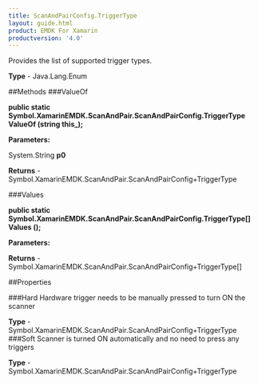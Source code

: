 ```yaml
---
title: ScanAndPairConfig.TriggerType
layout: guide.html
product: EMDK For Xamarin 
productversion: '4.0' 
---
```

Provides the list of supported trigger types.

**Type** - Java.Lang.Enum

##Methods
###ValueOf

**public static Symbol.XamarinEMDK.ScanAndPair.ScanAndPairConfig.TriggerType ValueOf (string this_);**


        

**Parameters:**

System.String **p0** 

**Returns** - Symbol.XamarinEMDK.ScanAndPair.ScanAndPairConfig+TriggerType

###Values

**public static Symbol.XamarinEMDK.ScanAndPair.ScanAndPairConfig.TriggerType[] Values ();**


        

**Parameters:**

**Returns** - Symbol.XamarinEMDK.ScanAndPair.ScanAndPairConfig+TriggerType[]

##Properties

###Hard
Hardware trigger needs to be manually pressed to turn ON the scanner

**Type** - Symbol.XamarinEMDK.ScanAndPair.ScanAndPairConfig+TriggerType
###Soft
Scanner is turned ON automatically and no need to press any triggers

**Type** - Symbol.XamarinEMDK.ScanAndPair.ScanAndPairConfig+TriggerType
